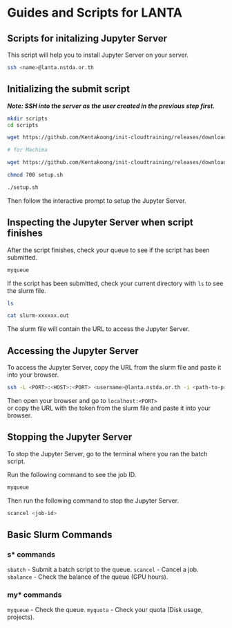 # Guides and Scripts for LANTA

## Scripts for initalizing Jupyter Server

This script will help you to install Jupyter Server on your server.

```bash
ssh <name>@lanta.nstda.or.th
```

## Initializing the submit script

***Note: SSH into the server as the user created in the previous step first.***

```bash
mkdir scripts
cd scripts

wget https://github.com/Kentakoong/init-cloudtraining/releases/download/LANTA-1.0.0/setup.sh

# for Machima

wget https://github.com/Kentakoong/init-cloudtraining/releases/download/LANTA-1.0.1MCM/setup.sh

chmod 700 setup.sh

./setup.sh
```

Then follow the interactive prompt to setup the Jupyter Server.

## Inspecting the Jupyter Server when script finishes

After the script finishes, check your queue to see if the script has been submitted.

```bash
myqueue
```

If the script has been submitted, check your current directory with `ls` to see the slurm file.

```bash
ls

cat slurm-xxxxxx.out
```

The slurm file will contain the URL to access the Jupyter Server.

## Accessing the Jupyter Server

To access the Jupyter Server, copy the URL from the slurm file and paste it into your browser.

```bash
ssh -L <PORT>:<HOST>:<PORT> <username>@lanta.nstda.or.th -i <path-to-private-key>
```

Then open your browser and go to `localhost:<PORT>`  
or copy the URL with the token from the slurm file and paste it into your browser.

## Stopping the Jupyter Server

To stop the Jupyter Server, go to the terminal where you ran the batch script.

Run the following command to see the job ID.

```bash
myqueue
```

Then run the following command to stop the Jupyter Server.

```bash
scancel <job-id>
```

## Basic Slurm Commands

### s* commands

`sbatch` - Submit a batch script to the queue.
`scancel` - Cancel a job.
`sbalance` - Check the balance of the queue (GPU hours).

### my* commands

`myqueue` - Check the queue.
`myquota` - Check your quota (Disk usage, projects).
